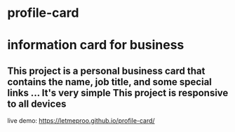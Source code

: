 # profile-card
information card for business 
=============================
This project is a personal business card that contains the name, job title, and some special links ... It's very simple
This project is responsive to all devices
-------------------
live demo:
https://letmeproo.github.io/profile-card/
